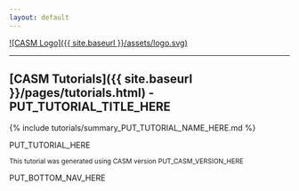 ```yaml
---
layout: default
---
```


[![CASM Logo]({{ site.baseurl }}/assets/logo.svg)](https://prisms-center.github.io/CASMcode_docs/)

***
## [CASM Tutorials]({{ site.baseurl }}/pages/tutorials.html) - PUT_TUTORIAL_TITLE_HERE

{% include tutorials/summary_PUT_TUTORIAL_NAME_HERE.md %}

PUT_TUTORIAL_HERE

<small>This tutorial was generated using CASM version PUT_CASM_VERSION_HERE</small>

PUT_BOTTOM_NAV_HERE
